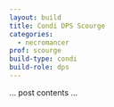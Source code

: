 ```yaml
---
layout: build
title: Condi DPS Scourge
categories:
  - necromancer
prof: scourge
build-type: condi
build-role: dps
---
```


… post contents …